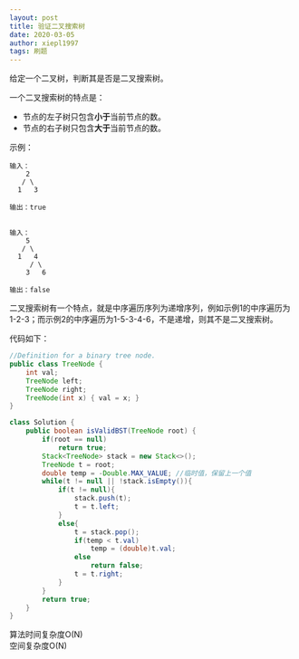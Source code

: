 ```yaml
---
layout: post
title: 验证二叉搜索树
date: 2020-03-05
author: xiepl1997
tags: 刷题
---
```


给定一个二叉树，判断其是否是二叉搜索树。  

一个二叉搜索树的特点是：  
* 节点的左子树只包含**小于**当前节点的数。
* 节点的右子树只包含**大于**当前节点的数。

示例：
```
输入：
	2
   / \
  1   3

输出：true


输入：
	5
   / \
  1   4
     / \
    3   6

输出：false
```

二叉搜索树有一个特点，就是中序遍历序列为递增序列，例如示例1的中序遍历为1-2-3；而示例2的中序遍历为1-5-3-4-6，不是递增，则其不是二叉搜索树。  

代码如下：
```java
//Definition for a binary tree node.
public class TreeNode {
    int val;
    TreeNode left;
    TreeNode right;
    TreeNode(int x) { val = x; }
}

class Solution {
    public boolean isValidBST(TreeNode root) {
        if(root == null)
            return true;
        Stack<TreeNode> stack = new Stack<>();
        TreeNode t = root;
        double temp = -Double.MAX_VALUE; //临时值，保留上一个值
        while(t != null || !stack.isEmpty()){
            if(t != null){
                stack.push(t);
                t = t.left;
            }
            else{
                t = stack.pop();
                if(temp < t.val)
                    temp = (double)t.val;
                else
                    return false;
                t = t.right;
            }
        }
        return true;
    }
}
```

算法时间复杂度O(N)  
空间复杂度O(N)